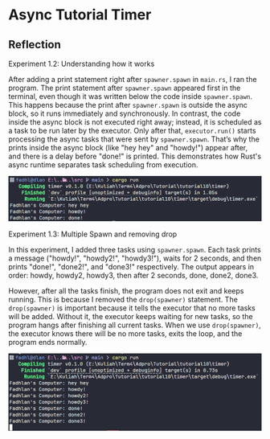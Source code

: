 # Async Tutorial Timer

## Reflection

Experiment 1.2: Understanding how it works

After adding a print statement right after `spawner.spawn` in `main.rs`, I ran the program. The print statement after `spawner.spawn` appeared first in the terminal, even though it was written below the code inside `spawner.spawn`. This happens because the print after `spawner.spawn` is outside the async block, so it runs immediately and synchronously. In contrast, the code inside the async block is not executed right away; instead, it is scheduled as a task to be run later by the executor. Only after that, `executor.run()` starts processing the async tasks that were sent by `spawner.spawn`. That’s why the prints inside the async block (like "hey hey" and "howdy!") appear after, and there is a delay before "done!" is printed. This demonstrates how Rust's async runtime separates task scheduling from execution.

![alt text](image.png)

Experiment 1.3: Multiple Spawn and removing drop

In this experiment, I added three tasks using `spawner.spawn`. Each task prints a message ("howdy!", "howdy2!", "howdy3!"), waits for 2 seconds, and then prints "done!", "done2!", and "done3!" respectively. The output appears in order: howdy, howdy2, howdy3, then after 2 seconds, done, done2, done3.

However, after all the tasks finish, the program does not exit and keeps running. This is because I removed the `drop(spawner)` statement. The `drop(spawner)` is important because it tells the executor that no more tasks will be added. Without it, the executor keeps waiting for new tasks, so the program hangs after finishing all current tasks. When we use `drop(spawner)`, the executor knows there will be no more tasks, exits the loop, and the program ends normally.

![alt text](image-1.png)